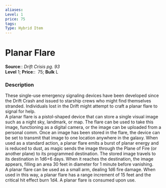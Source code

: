 ```yaml
---
aliases: 
Level: 1 
price: 75
tags: 
Type: Hybrid Item
---
```


# Planar Flare

**Source**:: _Drift Crisis pg. 93_  
**Level** 1;
**Price**::  75; **Bulk** L

### Description

These single-use emergency signaling devices have been developed since the Drift Crash and issued to starship crews who might find themselves stranded. Individuals lost in the Drift might attempt to craft a planar flare to signal for help.  
A planar flare is a pistol-shaped device that can store a single visual image such as a night sky, landmark, or map. The flare can be used to take this image, functioning as a digital camera, or the image can be uploaded from a personal comm. Once an image has been stored in the flare, the device can be set to transmit that image to one location anywhere in the galaxy. When used as a standard action, a planar flare emits a burst of planar energy and is reduced to dust, as magic sends the image through the Plane of Fire (or another plane) to its programmed destination. The stored image travels to its destination in 1d6+6 days. When it reaches the destination, the image appears, filling an area 30 feet in diameter for 1 minute before vanishing.  
A planar flare can be used as a small arm, dealing 1d6 fire damage. When used in this way, a planar flare has a range increment of 15 feet and the critical hit effect burn 1d4. A planar flare is consumed upon use.
